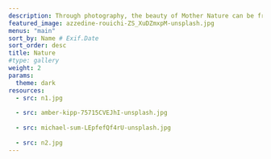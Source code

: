 ```yaml
---
description: Through photography, the beauty of Mother Nature can be frozen in time. This category celebrates the magic of our planet and beyond — from the immensity of the great outdoors, to miraculous moments in your own backyard.
featured_image: azzedine-rouichi-ZS_XuDZmxpM-unsplash.jpg
menus: "main"
sort_by: Name # Exif.Date
sort_order: desc
title: Nature
#type: gallery
weight: 2
params:
  theme: dark
resources:
  - src: n1.jpg
    
  - src: amber-kipp-75715CVEJhI-unsplash.jpg
    
  - src: michael-sum-LEpfefQf4rU-unsplash.jpg
    
  - src: n2.jpg
---
```

